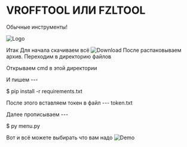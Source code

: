 
# VROFFTOOL ИЛИ FZLTOOL

Обычные инструменты!

![Logo](https://i.ibb.co/4JDFMcB/9.png)

Итак
Для начала скачиваем всё
![Download](https://i.yapx.ru/SNHYn.gif)
После распаковываем архив.
Переходим в директорию файлов

Открываем cmd в этой директории

И пишем --- 

$ pip install -r requirements.txt

После этого вставляем токен в файл --- token.txt

Далее прописываем ---

$ py menu.py

Вот и всё можете выбирать что вам надо
![Demo](https://i.yapx.ru/SNHge.gif)




